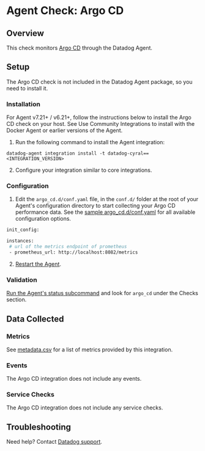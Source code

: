 # Agent Check: Argo CD

## Overview

This check monitors [Argo CD][1] through the Datadog Agent.

## Setup

The Argo CD check is not included in the Datadog Agent package, so you need to install it.
### Installation

For Agent v7.21+ / v6.21+, follow the instructions below to install the Argo CD check on your host. See Use Community Integrations to install with the Docker Agent or earlier versions of the Agent.


1. Run the following command to install the Agent integration:

```
datadog-agent integration install -t datadog-cyral==<INTEGRATION_VERSION>
```

2. Configure your integration similar to core integrations.


### Configuration

1. Edit the `argo_cd.d/conf.yaml` file, in the `conf.d/` folder at the root of your Agent's configuration directory to start collecting your Argo CD performance data. See the [sample argo_cd.d/conf.yaml][3] for all available configuration options.

```bash
init_config:

instances:
 # url of the metrics endpoint of prometheus
 - prometheus_url: http://localhost:8082/metrics
```

2. [Restart the Agent][4].

### Validation

[Run the Agent's status subcommand][5] and look for `argo_cd` under the Checks section.

## Data Collected

### Metrics

See [metadata.csv][6] for a list of metrics provided by this integration.

### Events

The Argo CD integration does not include any events.

### Service Checks

The Argo CD integration does not include any service checks.
## Troubleshooting

Need help? Contact [Datadog support][8].


[1]: https://argo-cd.readthedocs.io/en/stable/
[2]: https://docs.datadoghq.com/agent/kubernetes/integrations/
[3]: https://github.com/DataDog/integrations-extras/blob/master/argo_cd/datadog_checks/argo_cd/data/conf.yaml.example
[4]: https://docs.datadoghq.com/agent/guide/agent-commands/#start-stop-and-restart-the-agent
[5]: https://docs.datadoghq.com/agent/guide/agent-commands/#agent-status-and-information
[6]: https://github.com/DataDog/integrations-extras/blob/master/argo_cd/metadata.csv
[7]: https://github.com/DataDog/integrations-core/blob/master/argo_cd/assets/service_checks.json
[8]: https://docs.datadoghq.com/help/

